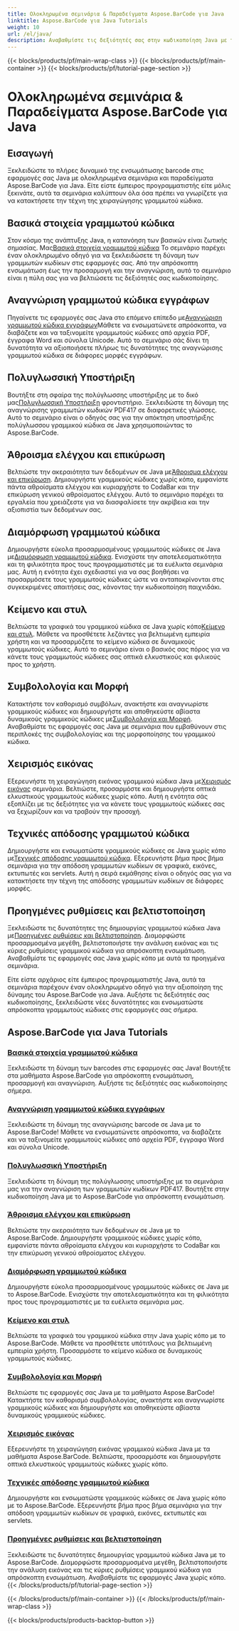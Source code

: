 ```yaml
---
title: Ολοκληρωμένα σεμινάρια & Παραδείγματα Aspose.BarCode για Java
linktitle: Aspose.BarCode για Java Tutorials
weight: 10
url: /el/java/
description: Αναβαθμίστε τις δεξιότητές σας στην κωδικοποίηση Java με τα μαθήματα Aspose.BarCode. Ξεκλειδώστε την απρόσκοπτη ενσωμάτωση, προσαρμογή και αναγνώριση. Βουτήξτε στη δύναμη των barcodes σήμερα.
---
```


{{< blocks/products/pf/main-wrap-class >}}
{{< blocks/products/pf/main-container >}}
{{< blocks/products/pf/tutorial-page-section >}}

# Ολοκληρωμένα σεμινάρια & Παραδείγματα Aspose.BarCode για Java

## Εισαγωγή

Ξεκλειδώστε το πλήρες δυναμικό της ενσωμάτωσης barcode στις εφαρμογές σας Java με ολοκληρωμένα σεμινάρια και παραδείγματα Aspose.BarCode για Java. Είτε είστε έμπειρος προγραμματιστής είτε μόλις ξεκινάτε, αυτά τα σεμινάρια καλύπτουν όλα όσα πρέπει να γνωρίζετε για να κατακτήσετε την τέχνη της χειραγώγησης γραμμωτού κώδικα.

## Βασικά στοιχεία γραμμωτού κώδικα

 Στον κόσμο της ανάπτυξης Java, η κατανόηση των βασικών είναι ζωτικής σημασίας. Μας[Βασικά στοιχεία γραμμωτού κώδικα](./barcode-basics/) Το σεμινάριο παρέχει έναν ολοκληρωμένο οδηγό για να ξεκλειδώσετε τη δύναμη των γραμμωτών κωδίκων στις εφαρμογές σας. Από την απρόσκοπτη ενσωμάτωση έως την προσαρμογή και την αναγνώριση, αυτό το σεμινάριο είναι η πύλη σας για να βελτιώσετε τις δεξιότητές σας κωδικοποίησης.

## Αναγνώριση γραμμωτού κώδικα εγγράφων

 Πηγαίνετε τις εφαρμογές σας Java στο επόμενο επίπεδο με[Αναγνώριση γραμμωτού κώδικα εγγράφων](./document-barcode-recognition/)Μάθετε να ενσωματώνετε απρόσκοπτα, να διαβάζετε και να ταξινομείτε γραμμωτούς κώδικες από αρχεία PDF, έγγραφα Word και σύνολα Unicode. Αυτό το σεμινάριο σάς δίνει τη δυνατότητα να αξιοποιήσετε πλήρως τις δυνατότητες της αναγνώρισης γραμμωτού κώδικα σε διάφορες μορφές εγγράφων.

## Πολυγλωσσική Υποστήριξη

 Βουτήξτε στη σφαίρα της πολύγλωσσης υποστήριξης με το δικό μας[Πολυγλωσσική Υποστήριξη](./multilingual-support/) φροντιστήριο. Ξεκλειδώστε τη δύναμη της αναγνώρισης γραμμωτών κωδικών PDF417 σε διαφορετικές γλώσσες. Αυτό το σεμινάριο είναι ο οδηγός σας για την απόκτηση υποστήριξης πολύγλωσσου γραμμικού κώδικα σε Java χρησιμοποιώντας το Aspose.BarCode.

## Άθροισμα ελέγχου και επικύρωση

 Βελτιώστε την ακεραιότητα των δεδομένων σε Java με[Άθροισμα ελέγχου και επικύρωση](./checksum-and-validation/). Δημιουργήστε γραμμικούς κώδικες χωρίς κόπο, εμφανίστε πάντα αθροίσματα ελέγχου και κυριαρχήστε το CodaBar και την επικύρωση γενικού αθροίσματος ελέγχου. Αυτό το σεμινάριο παρέχει τα εργαλεία που χρειάζεστε για να διασφαλίσετε την ακρίβεια και την αξιοπιστία των δεδομένων σας.

## Διαμόρφωση γραμμωτού κώδικα

 Δημιουργήστε εύκολα προσαρμοσμένους γραμμωτούς κώδικες σε Java με[Διαμόρφωση γραμμωτού κώδικα](./barcode-configuration/). Ενισχύστε την αποτελεσματικότητα και τη φιλικότητα προς τους προγραμματιστές με τα ευέλικτα σεμινάρια μας. Αυτή η ενότητα έχει σχεδιαστεί για να σας βοηθήσει να προσαρμόσετε τους γραμμωτούς κώδικες ώστε να ανταποκρίνονται στις συγκεκριμένες απαιτήσεις σας, κάνοντας την κωδικοποίηση παιχνιδάκι.

## Κείμενο και στυλ

Βελτιώστε τα γραφικά του γραμμικού κώδικα σε Java χωρίς κόπο[Κείμενο και στυλ](./text-and-styling/). Μάθετε να προσθέτετε λεζάντες για βελτιωμένη εμπειρία χρήστη και να προσαρμόζετε το κείμενο κώδικα σε δυναμικούς γραμμωτούς κώδικες. Αυτό το σεμινάριο είναι ο βασικός σας πόρος για να κάνετε τους γραμμωτούς κώδικες σας οπτικά ελκυστικούς και φιλικούς προς το χρήστη.

## Συμβολολογία και Μορφή

 Κατακτήστε τον καθορισμό συμβόλων, ανακτήστε και αναγνωρίστε γραμμικούς κώδικες και δημιουργήστε και αποθηκεύστε αβίαστα δυναμικούς γραμμικούς κώδικες με[Συμβολολογία και Μορφή](./symbology-and-format/). Αναβαθμίστε τις εφαρμογές σας Java με σεμινάρια που εμβαθύνουν στις περιπλοκές της συμβολολογίας και της μορφοποίησης του γραμμικού κώδικα.

## Χειρισμός εικόνας

 Εξερευνήστε τη χειραγώγηση εικόνας γραμμικού κώδικα Java με[Χειρισμός εικόνας](./image-manipulation/) σεμινάρια. Βελτιώστε, προσαρμόστε και δημιουργήστε οπτικά ελκυστικούς γραμμωτούς κώδικες χωρίς κόπο. Αυτή η ενότητα σάς εξοπλίζει με τις δεξιότητες για να κάνετε τους γραμμωτούς κώδικες σας να ξεχωρίζουν και να τραβούν την προσοχή.

## Τεχνικές απόδοσης γραμμωτού κώδικα

 Δημιουργήστε και ενσωματώστε γραμμικούς κώδικες σε Java χωρίς κόπο με[Τεχνικές απόδοσης γραμμωτού κώδικα](./barcode-rendering-techniques/). Εξερευνήστε βήμα προς βήμα σεμινάρια για την απόδοση γραμμωτών κωδίκων σε γραφικά, εικόνες, εκτυπωτές και servlets. Αυτή η σειρά εκμάθησης είναι ο οδηγός σας για να κατακτήσετε την τέχνη της απόδοσης γραμμωτών κωδίκων σε διάφορες μορφές.

## Προηγμένες ρυθμίσεις και βελτιστοποίηση

Ξεκλειδώστε τις δυνατότητες της δημιουργίας γραμμωτού κώδικα Java με[Προηγμένες ρυθμίσεις και βελτιστοποίηση](./advanced-settings-and-optimization/). Διαμορφώστε προσαρμοσμένα μεγέθη, βελτιστοποιήστε την ανάλυση εικόνας και τις κύριες ρυθμίσεις γραμμικού κώδικα για απρόσκοπτη ενσωμάτωση. Αναβαθμίστε τις εφαρμογές σας Java χωρίς κόπο με αυτά τα προηγμένα σεμινάρια.

Είτε είστε αρχάριος είτε έμπειρος προγραμματιστής Java, αυτά τα σεμινάρια παρέχουν έναν ολοκληρωμένο οδηγό για την αξιοποίηση της δύναμης του Aspose.BarCode για Java. Αυξήστε τις δεξιότητές σας κωδικοποίησης, ξεκλειδώστε νέες δυνατότητες και ενσωματώστε απρόσκοπτα γραμμωτούς κώδικες στις εφαρμογές σας σήμερα.

##  Aspose.BarCode για Java Tutorials
### [Βασικά στοιχεία γραμμωτού κώδικα](./barcode-basics/)
Ξεκλειδώστε τη δύναμη των barcodes στις εφαρμογές σας Java! Βουτήξτε στα μαθήματα Aspose.BarCode για απρόσκοπτη ενσωμάτωση, προσαρμογή και αναγνώριση. Αυξήστε τις δεξιότητές σας κωδικοποίησης σήμερα.
### [Αναγνώριση γραμμωτού κώδικα εγγράφων](./document-barcode-recognition/)
Ξεκλειδώστε τη δύναμη της αναγνώρισης barcode σε Java με το Aspose.BarCode! Μάθετε να ενσωματώνετε απρόσκοπτα, να διαβάζετε και να ταξινομείτε γραμμωτούς κώδικες από αρχεία PDF, έγγραφα Word και σύνολα Unicode.
### [Πολυγλωσσική Υποστήριξη](./multilingual-support/)
Ξεκλειδώστε τη δύναμη της πολύγλωσσης υποστήριξης με τα σεμινάρια μας για την αναγνώριση των γραμμωτών κωδίκων PDF417. Βουτήξτε στην κωδικοποίηση Java με το Aspose.BarCode για απρόσκοπτη ενσωμάτωση.
### [Άθροισμα ελέγχου και επικύρωση](./checksum-and-validation/)
Βελτιώστε την ακεραιότητα των δεδομένων σε Java με το Aspose.BarCode. Δημιουργήστε γραμμικούς κώδικες χωρίς κόπο, εμφανίστε πάντα αθροίσματα ελέγχου και κυριαρχήστε το CodaBar και την επικύρωση γενικού αθροίσματος ελέγχου. 
### [Διαμόρφωση γραμμωτού κώδικα](./barcode-configuration/)
Δημιουργήστε εύκολα προσαρμοσμένους γραμμωτούς κώδικες σε Java με το Aspose.BarCode. Ενισχύστε την αποτελεσματικότητα και τη φιλικότητα προς τους προγραμματιστές με τα ευέλικτα σεμινάρια μας.
### [Κείμενο και στυλ](./text-and-styling/)
Βελτιώστε τα γραφικά του γραμμικού κώδικα στην Java χωρίς κόπο με το Aspose.BarCode. Μάθετε να προσθέτετε υπότιτλους για βελτιωμένη εμπειρία χρήστη. Προσαρμόστε το κείμενο κώδικα σε δυναμικούς γραμμωτούς κώδικες.
### [Συμβολολογία και Μορφή](./symbology-and-format/)
Βελτιώστε τις εφαρμογές σας Java με τα μαθήματα Aspose.BarCode! Κατακτήστε τον καθορισμό συμβολολογίας, ανακτήστε και αναγνωρίστε γραμμικούς κώδικες και δημιουργήστε και αποθηκεύστε αβίαστα δυναμικούς γραμμικούς κώδικες.
### [Χειρισμός εικόνας](./image-manipulation/)
Εξερευνήστε τη χειραγώγηση εικόνας γραμμικού κώδικα Java με τα μαθήματα Aspose.BarCode. Βελτιώστε, προσαρμόστε και δημιουργήστε οπτικά ελκυστικούς γραμμωτούς κώδικες χωρίς κόπο.
### [Τεχνικές απόδοσης γραμμωτού κώδικα](./barcode-rendering-techniques/)
Δημιουργήστε και ενσωματώστε γραμμικούς κώδικες σε Java χωρίς κόπο με το Aspose.BarCode. Εξερευνήστε βήμα προς βήμα σεμινάρια για την απόδοση γραμμωτών κωδίκων σε γραφικά, εικόνες, εκτυπωτές και servlets.
### [Προηγμένες ρυθμίσεις και βελτιστοποίηση](./advanced-settings-and-optimization/)
Ξεκλειδώστε τις δυνατότητες δημιουργίας γραμμωτού κώδικα Java με το Aspose.BarCode. Διαμορφώστε προσαρμοσμένα μεγέθη, βελτιστοποιήστε την ανάλυση εικόνας και τις κύριες ρυθμίσεις γραμμικού κώδικα για απρόσκοπτη ενσωμάτωση. Αναβαθμίστε τις εφαρμογές Java χωρίς κόπο.
{{< /blocks/products/pf/tutorial-page-section >}}

{{< /blocks/products/pf/main-container >}}
{{< /blocks/products/pf/main-wrap-class >}}

{{< blocks/products/products-backtop-button >}}
